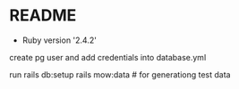 # README

* Ruby version 
'2.4.2'

create pg user and add credentials into database.yml

run 
rails db:setup
rails mow:data # for generationg test data
